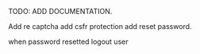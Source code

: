 TODO:
ADD DOCUMENTATION.

<!-- Configure remember me -->

Add re captcha
add csfr protection
add reset password.

<!-- change tests and add db to them -->

<!-- add more tests -->

<!-- configure for github -->

<!-- checked email transporter works -->

when password resetted logout user
